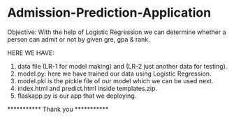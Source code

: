 # Admission-Prediction-Application


Objective:
    With the help of Logistic Regression we can determine 
    whether a person can admit or not by given gre, gpa & rank.

HERE WE HAVE:
1. data file   (LR-1 for model making) and (LR-2 just another data for testing).
2. model.py: here we have trained our data using Logistic Regression.
3. model.pkl is the pickle file of our model which we can be used next.
4. index.html and predict.html inside templates.zip.
5. flaskapp.py is our app that we deploying.


*********** Thank you ***********
